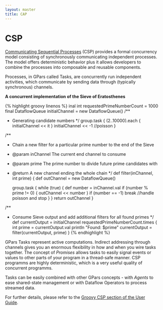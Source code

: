 ```yaml
---
layout: master
title: CAP
---
```


# CSP

[Communicating Sequential
Processes](http://en.wikipedia.org/wiki/Communicating_sequential_processes)
(CSP) provides a formal concurrency model consisting of synchronously
communicating independent processes. The model offers deterministic behavior
plus it allows developers to combine the processes into composable and
reusable components.

Processes, in GPars called Tasks, are concurrently run independent activities,
which communicate by sending data through (typically synchronous) channels.

**A concurrent implementation of the Sieve of Eratosthenes**

{% highlight groovy linenos %}
inal int requestedPrimeNumberCount = 1000
final DataflowQueue initialChannel = new DataflowQueue()
/**
 * Generating candidate numbers
 */
group.task {
    (2..10000).each {
        initialChannel << it
    }
    initialChannel << -1  //poisson
}

/**
 * Chain a new filter for a particular prime number to the end of the Sieve
 * @param inChannel The current end channel to consume
 * @param prime The prime number to divide future prime candidates with
 * @return A new channel ending the whole chain
 */
def filter(inChannel, int prime) {
    def outChannel = new DataflowQueue()

    group.task {
        while (true) {
            def number = inChannel.val
            if (number % prime != 0) {
                outChannel << number
            }
            if (number == -1) break  //handle poisson and stop
        }
    }
    return outChannel
}

/**
 * Consume Sieve output and add additional filters for all found primes
 */
def currentOutput = initialChannel
requestedPrimeNumberCount.times {
    int prime = currentOutput.val
    println "Found: $prime"
    currentOutput = filter(currentOutput, prime)
}
{% endhighlight %}

GPars Tasks represent active computations. Indirect addressing through
channels gives you an enormous flexibility in how and when you wire tasks
together. The concept of _Promises_ allows tasks to easily signal events or
values to other parts of your program in a thread-safe manner. CSP programms
are highly deterministic, which is a very useful quality of concurrent
programms.

Tasks can be easily combined with other GPars concepts - with _Agents_ to ease
shared-state management or with Dataflow Operators to process streamed data.

For further details, please refer to the [Groovy CSP section of the User
Guide](http://gpars.org/guide/guide/GroovyCSP.html).
